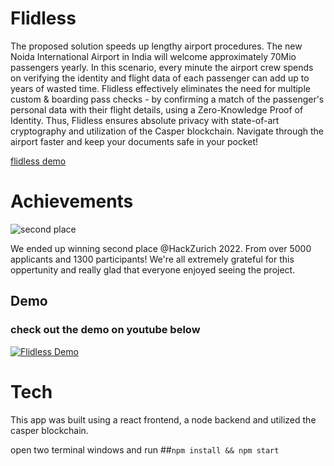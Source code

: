 # Flidless

The proposed solution speeds up lengthy airport procedures. The new Noida International Airport in India will welcome approximately 70Mio passengers yearly. In this scenario, every minute the airport crew spends on verifying the identity and flight data of each passenger can add up to years of wasted time.
Flidless effectively eliminates the need for multiple custom & boarding pass checks - by confirming a match of the passenger's personal data with their flight details, using a Zero-Knowledge Proof of Identity.
Thus, Flidless ensures absolute privacy with state-of-art cryptography and utilization of the Casper blockchain. Navigate through the airport faster and keep your documents safe in your pocket!

[flidless demo](https://www.youtube.com/watch?v=u_5FvObyfsI&ab_channel=ngszyba)


# Achievements

![second place](https://user-images.githubusercontent.com/40253263/199842102-0b408478-a247-469c-83c6-b8455ffd8940.jpeg)

We ended up winning second place @HackZurich 2022. From over 5000 applicants and 1300 participants! We're all extremely grateful for this oppertunity and really glad that everyone enjoyed seeing the project.

## Demo
### check out the demo on youtube below

[![Flidless Demo](https://img.youtube.com/vi/u_5FvObyfsI/0.jpg)](https://www.youtube.com/watch?v=u_5FvObyfsI&ab_channel=ngszyba)


# Tech
This app was built using a react frontend, a node backend and utilized the casper blockchain.

open two terminal windows and run 
##```npm install && npm start```
